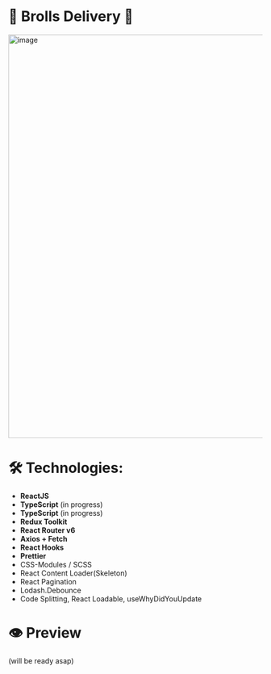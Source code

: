 # 🍣 Brolls Delivery 🍣

<img width="800" alt="image" src="https://github.com/darkystacks/brolls_delivery/assets/120278663/56bd07d4-b1b8-4dfe-94a1-a766f4d15c64">

# 🛠 Technologies:

- **ReactJS**
- **TypeScript** (in progress)
- **TypeScript** (in progress)
- **Redux Toolkit**
- **React Router v6**
- **Axios + Fetch**
- **React Hooks**
- **Prettier**
- CSS-Modules / SCSS
- React Content Loader(Skeleton)
- React Pagination
- Lodash.Debounce
- Code Splitting, React Loadable, useWhyDidYouUpdate

# 👁️ Preview

(will be ready asap)
